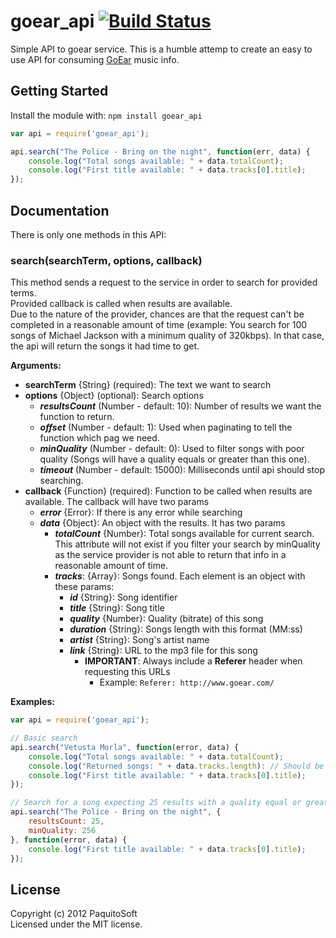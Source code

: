 # goear_api [![Build Status](https://travis-ci.org/PaquitoSoft/goear-api.png?branch=master)](https://travis-ci.org/PaquitoSoft/goear-api)

Simple API to goear service.
This is a humble attemp to create an easy to use API for consuming [GoEar](http://goear.com/) music info.

## Getting Started
Install the module with: `npm install goear_api`

```javascript
var api = require('goear_api');

api.search("The Police - Bring on the night", function(err, data) {
	console.log("Total songs available: " + data.totalCount);
	console.log("First title available: " + data.tracks[0].title);
});
```

## Documentation

There is only one methods in this API:

### search(searchTerm, options, callback)

This method sends a request to the service in order to search for provided terms.  
Provided callback is called when results are available.  
Due to the nature of the provider, chances are that the request can't be completed in a reasonable amount of time (example: You search for 100 songs of Michael Jackson with a minimum quality of 320kbps). In that case, the api will return the songs it had time to get.

**Arguments:**

- **searchTerm** {String} (required): The text we want to search
- **options** {Object} (optional): Search options
	- **<i>resultsCount</i>** (Number - default: 10): Number of results we want the function to return.
	- **<i>offset</i>** (Number - default: 1): Used when paginating to tell the function which pag we need.
	- **<i>minQuality</i>** (Number - default: 0): Used to filter songs with poor quality (Songs will have a quality equals or greater than this one).
	- **<i>timeout</i>** (Number - default: 15000): Milliseconds until api should stop searching.
- **callback** {Function} (required): Function to be called when results are available. The callback will have two params
	- **<i>error</i>** {Error}: If there is any error while searching
	- **<i>data</i>** {Object}: An object with the results. It has two params
		- **<i>totalCount</i>** {Number}: Total songs available for current search. This attribute will not exist if you filter your search by minQuality as the service provider is not able to return that info in a reasonable amount of time.
		- **<i>tracks</i>**: {Array}: Songs found. Each element is an object with these params:
			- **<i>id</i>** {String}: Song identifier
			- **<i>title</i>** {String}: Song title
			- **<i>quality</i>** {Number}: Quality (bitrate) of this song
			- **<i>duration</i>** {String}: Songs length with this format (MM:ss)
			- **<i>artist</i>** {String}: Song's artist name
			- **<i>link</i>** {String}: URL to the mp3 file for this song
				- **IMPORTANT**: Always include a **Referer** header when requesting this URLs
					- Example: `Referer: http://www.goear.com/`

**Examples:**

```javascript
var api = require('goear_api');

// Basic search
api.search("Vetusta Morla", function(error, data) {
	console.log("Total songs available: " + data.totalCount);
	console.log("Returned songs: " + data.tracks.length): // Should be 10
	console.log("First title available: " + data.tracks[0].title);
});

// Search for a song expecting 25 results with a quality equal or greater than 256kbs
api.search("The Police - Bring on the night", {
	resultsCount: 25,
	minQuality: 256
}, function(error, data) {
	console.log("First title available: " + data.tracks[0].title);
});
```

## License
Copyright (c) 2012 PaquitoSoft  
Licensed under the MIT license.
